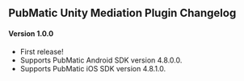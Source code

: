 ## PubMatic Unity Mediation Plugin Changelog

#### Version 1.0.0

- First release!
- Supports PubMatic Android SDK version 4.8.0.0.
- Supports PubMatic iOS SDK version 4.8.1.0.
